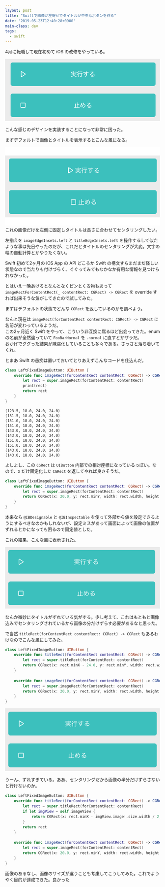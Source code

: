 ```yaml
---
layout: post
title: "Swiftで画像が左寄せでタイトルが中央なボタンを作る"
date: '2019-05-23T12:40:28+0900'
main-class: dev
tags:
  - swift
---
```


4月に転職して現在初めて iOS の改修をやっている。

![](/assets/img/20190523_image1.png)

こんな感じのデザインを実装することになって非常に困った。  

まずデフォルトで画像とタイトルを表示するとこんな風になる。

![](/assets/img/20190523_image2.png)
これの画像だけを左側に固定しタイトルは長さに合わせてセンタリングしたい。

左揃えを `imageEdgeInsets.left` と `titleEdgeInsets.left` を操作するして似たような事は先日やったのだが、これだとタイトルのセンタリングが大変。文字の幅の自動計算とかやりたくない。

Swift 初めて2ヶ月の iOS App の API どころか Swift の構文すらまだまだ怪しい状態なので当たりも付けづらく、ぐぐってみてもなかなか有用な情報を見つけられなかった。

とはいえ一晩あけるとなんとなくピンとくる物もあって `imageRectForContentRect(_ contentRect: CGRect) -> CGRect` を override すれば出来そうな気がしてきたので試してみた。

まずはデフォルトの状態でどんな `CGRect` を返しているのかを調べよう。

なんと現在は `imageRect(forContentRect contentRect: CGRect) -> CGRect` に名前が変わっているようだ。  
この2ヶ月近く Swift をやって、こういう非互換に腐るほど出会ってきた。enum の名前が全然違っていて `FooBarNormal` を `.normal` に直すとかザラだ。  
おかげでググった結果が陳腐化していることも多々である。さっさと落ち着いてくれ。

とまあ Swift の愚痴は置いておいてとりあえずこんなコードを仕込んだ。

```swift
class LeftFixedImageButton: UIButton {
    override func imageRect(forContentRect contentRect: CGRect) -> CGRect {
        let rect = super.imageRect(forContentRect: contentRect)
        print(rect)
        return rect
    }
}
```

```
(123.5, 18.0, 24.0, 24.0)
(131.5, 18.0, 24.0, 24.0)
(151.0, 18.0, 24.0, 24.0)
(151.0, 18.0, 24.0, 24.0)
(143.0, 18.0, 24.0, 24.0)
(143.0, 18.0, 24.0, 24.0)
(151.0, 18.0, 24.0, 24.0)
(151.0, 18.0, 24.0, 24.0)
(143.0, 18.0, 24.0, 24.0)
(143.0, 18.0, 24.0, 24.0)
```

よしよし、この `CGRect` は `UIButton` 内部での相対座標になっているっぽい。なので、x だけ固定化した `CGRect` を返してやれば良さそうだ。

```swift
class LeftFixedImageButton: UIButton {
    override func imageRect(forContentRect contentRect: CGRect) -> CGRect {
        let rect = super.imageRect(forContentRect: contentRect)
        return CGRect(x: 20.0, y: rect.minY, width: rect.width, height: rect.height)
    }
}
```

本来なら `@IBDesignable` と `@IBInspectable` を使って外部から値を設定できるようにするべきなのかもしれないが、設定ミスがあって画面によって画像の位置がずれるとかになっても困るので固定値とした。

これの結果、こんな風に表示された。

![](/assets/img/20190523_image3.png)

なんか微妙にタイトルがずれている気がする。少し考えて、これはもともと画像込みでセンタリングされているから画像の分だけずらす必要があるなと思った。

で当然 `titleRect(forContentRect contentRect: CGRect) -> CGRect` もあるわけなのでこんな風にしてみた。

```swift
class LeftFixedImageButton: UIButton {
    override func titleRect(forContentRect contentRect: CGRect) -> CGRect {
        let rect = super.titleRect(forContentRect: contentRect)
        return CGRect(x: rect.minX - 24.0, y: rect.minY, width: rect.width, height: rect.height)
    }
    
    override func imageRect(forContentRect contentRect: CGRect) -> CGRect {
        let rect = super.imageRect(forContentRect: contentRect)
        return CGRect(x: 20.0, y: rect.minY, width: rect.width, height: rect.height)
    }
}
```

![](/assets/img/20190523_image4.png)

うーん、ずれすぎている。ああ、センタリングだから画像の半分だけずらさないと行けないのか。

```swift
class LeftFixedImageButton: UIButton {
    override func titleRect(forContentRect contentRect: CGRect) -> CGRect {
        let rect = super.titleRect(forContentRect: contentRect)
        if let imgView = self.imageView {
            return CGRect(x: rect.minX - imgView.image!.size.width / 2, y: rect.minY, width: rect.width, height: rect.height)
        }
        return rect
    }
    
    override func imageRect(forContentRect contentRect: CGRect) -> CGRect {
        let rect = super.imageRect(forContentRect: contentRect)
        return CGRect(x: 20.0, y: rect.minY, width: rect.width, height: rect.height)
    }
}
```

画像のあるなし、画像のサイズが違うことも考慮してこうしてみた。これでようやく目的が達成できた。良かった
